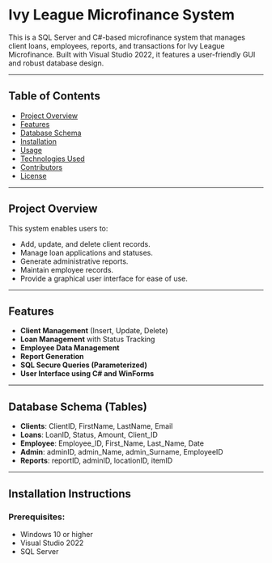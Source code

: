 # Ivy League Microfinance System

This is a SQL Server and C#-based microfinance system that manages client loans, employees, reports, and transactions for Ivy League Microfinance. Built with Visual Studio 2022, it features a user-friendly GUI and robust database design.

---

## Table of Contents

- [Project Overview](#project-overview)
- [Features](#features)
- [Database Schema](#database-schema)
- [Installation](#installation)
- [Usage](#usage)
- [Technologies Used](#technologies-used)
- [Contributors](#contributors)
- [License](#license)

---

## Project Overview

This system enables users to:
- Add, update, and delete client records.
- Manage loan applications and statuses.
- Generate administrative reports.
- Maintain employee records.
- Provide a graphical user interface for ease of use.

---

## Features

- **Client Management** (Insert, Update, Delete)
- **Loan Management** with Status Tracking
- **Employee Data Management**
- **Report Generation**
- **SQL Secure Queries (Parameterized)**
- **User Interface using C# and WinForms**

---

## Database Schema (Tables)

- **Clients**: ClientID, FirstName, LastName, Email
- **Loans**: LoanID, Status, Amount, Client_ID
- **Employee**: Employee_ID, First_Name, Last_Name, Date
- **Admin**: adminID, admin_Name, admin_Surname, EmployeeID
- **Reports**: reportID, adminID, locationID, itemID

---

## Installation Instructions

### Prerequisites:
- Windows 10 or higher
- Visual Studio 2022
- SQL Server
